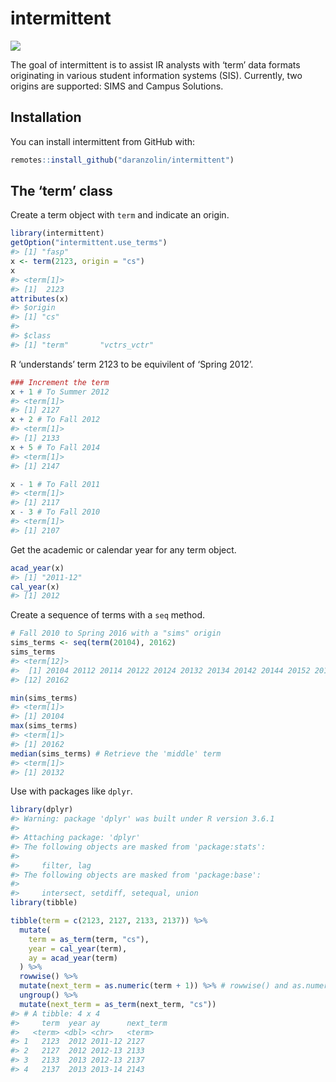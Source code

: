 
<!-- README.md is generated from README.Rmd. Please edit that file -->

# intermittent

<!-- badges: start -->

![](https://camo.githubusercontent.com/ea6e0ff99602c3563e3dd684abf60b30edceaeef/68747470733a2f2f696d672e736869656c64732e696f2f62616467652f6c6966656379636c652d6578706572696d656e74616c2d6f72616e67652e737667)
<!-- badges: end -->

The goal of intermittent is to assist IR analysts with ‘term’ data
formats originating in various student information systems (SIS).
Currently, two origins are supported: SIMS and Campus Solutions.

## Installation

You can install intermittent from GitHub with:

``` r
remotes::install_github("daranzolin/intermittent")
```

## The ‘term’ class

Create a term object with `term` and indicate an origin.

``` r
library(intermittent)
getOption("intermittent.use_terms")
#> [1] "fasp"
x <- term(2123, origin = "cs")
x
#> <term[1]>
#> [1]  2123
attributes(x)
#> $origin
#> [1] "cs"
#> 
#> $class
#> [1] "term"       "vctrs_vctr"
```

R ‘understands’ term 2123 to be equivilent of ‘Spring 2012’.

``` r
### Increment the term
x + 1 # To Summer 2012
#> <term[1]>
#> [1] 2127
x + 2 # To Fall 2012
#> <term[1]>
#> [1] 2133
x + 5 # To Fall 2014
#> <term[1]>
#> [1] 2147

x - 1 # To Fall 2011
#> <term[1]>
#> [1] 2117
x - 3 # To Fall 2010
#> <term[1]>
#> [1] 2107
```

Get the academic or calendar year for any term object.

``` r
acad_year(x)
#> [1] "2011-12"
cal_year(x)
#> [1] 2012
```

Create a sequence of terms with a `seq` method.

``` r
# Fall 2010 to Spring 2016 with a "sims" origin
sims_terms <- seq(term(20104), 20162)
sims_terms
#> <term[12]>
#>  [1] 20104 20112 20114 20122 20124 20132 20134 20142 20144 20152 20154
#> [12] 20162

min(sims_terms)
#> <term[1]>
#> [1] 20104
max(sims_terms)
#> <term[1]>
#> [1] 20162
median(sims_terms) # Retrieve the 'middle' term
#> <term[1]>
#> [1] 20132
```

Use with packages like `dplyr`.

``` r
library(dplyr)
#> Warning: package 'dplyr' was built under R version 3.6.1
#> 
#> Attaching package: 'dplyr'
#> The following objects are masked from 'package:stats':
#> 
#>     filter, lag
#> The following objects are masked from 'package:base':
#> 
#>     intersect, setdiff, setequal, union
library(tibble)

tibble(term = c(2123, 2127, 2133, 2137)) %>% 
  mutate(
    term = as_term(term, "cs"),
    year = cal_year(term),
    ay = acad_year(term)
  ) %>% 
  rowwise() %>% 
  mutate(next_term = as.numeric(term + 1)) %>% # rowwise() and as.numeric() to avoid annoying warnings
  ungroup() %>% 
  mutate(next_term = as_term(next_term, "cs"))
#> # A tibble: 4 x 4
#>     term  year ay      next_term
#>   <term> <dbl> <chr>   <term>   
#> 1   2123  2012 2011-12 2127     
#> 2   2127  2012 2012-13 2133     
#> 3   2133  2013 2012-13 2137     
#> 4   2137  2013 2013-14 2143
```
